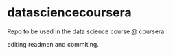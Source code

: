 datasciencecoursera
===================

Repo to be used in the data science course @ coursera.

editing readmen and commiting.
